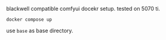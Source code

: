 blackwell compatible comfyui docekr setup. tested on 5070 ti.

```
docker compose up
```
use `base` as base directory.